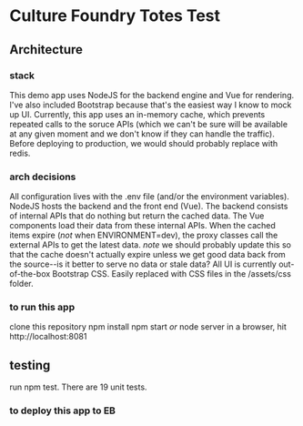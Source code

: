 # Culture Foundry Totes Test

## Architecture
### stack
This demo app uses NodeJS for the backend engine and Vue for rendering. I've also included Bootstrap because that's the easiest
way I know to mock up UI.
Currently, this app uses an in-memory cache, which prevents repeated calls to the soruce APIs (which we can't be sure will be available at any given moment and we don't know if they can handle the traffic). Before deploying to production, we would should probably replace with redis.

### arch decisions
All configuration lives with the .env file (and/or the environment variables).
NodeJS hosts the backend and the front end (Vue). The backend consists of internal APIs that do nothing but return the cached data. The Vue components load their data from these internal APIs.
When the cached items expire (*not* when ENVIRONMENT=dev), the proxy classes call the external APIs to get the latest data. _note_ we should probably update this so that the cache doesn't actually expire unless we get good data back from the source--is it better to serve no data or stale data?
All UI is currently out-of-the-box Bootstrap CSS. Easily replaced with CSS files in the /assets/css folder.


### to run this app
clone this repository
npm install
npm start _or_ node server
in a browser, hit http://localhost:8081

## testing

run npm test. There are 19 unit tests.

### to deploy this app to EB
